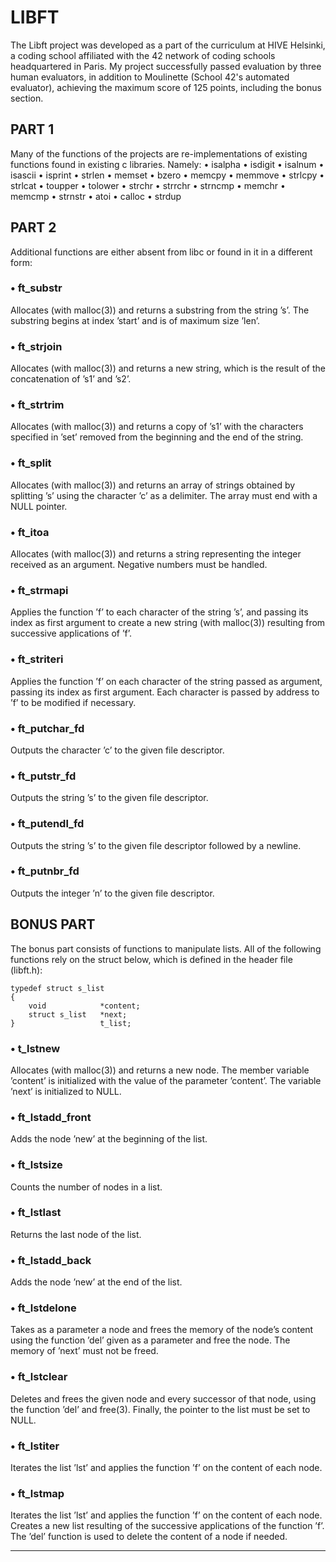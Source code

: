 # LIBFT

The Libft project was developed as a part of the curriculum at HIVE Helsinki, a coding school affiliated with the 42 network of coding schools headquartered in Paris.
My project successfully passed evaluation by three human evaluators, in addition to Moulinette (School 42's automated evaluator), achieving the maximum score of 125 points, including the bonus section.

## PART 1
Many of the functions of the projects are re-implementations of existing functions found in existing c libraries.  Namely:
• isalpha 
• isdigit 
• isalnum 
• isascii 
• isprint 
• strlen 
• memset 
• bzero
• memcpy 
• memmove 
• strlcpy 
• strlcat
• toupper 
• tolower 
• strchr 
• strrchr 
• strncmp 
• memchr 
• memcmp 
• strnstr 
• atoi
• calloc 
• strdup


## PART 2
Additional functions are either absent from libc or found in it in a different form:
### • ft_substrAllocates (with malloc(3)) and returns a substring
from the string ’s’.
The substring begins at index ’start’ and is of
maximum size ’len’.
### • ft_strjoinAllocates (with malloc(3)) and returns a new
string, which is the result of the concatenation
of ’s1’ and ’s2’.


### • ft_strtrimAllocates (with malloc(3)) and returns a copy of
’s1’ with the characters specified in ’set’ removed
from the beginning and the end of the string.### • ft_splitAllocates (with malloc(3)) and returns an array
of strings obtained by splitting ’s’ using the
character ’c’ as a delimiter.  The array must end
with a NULL pointer.### • ft_itoaAllocates (with malloc(3)) and returns a string
representing the integer received as an argument.
Negative numbers must be handled.


### • ft_strmapiApplies the function ’f’ to each character of the
string ’s’, and passing its index as first argument
to create a new string (with malloc(3)) resulting
from successive applications of ’f’.

### • ft_striteriApplies the function ’f’ on each character of
the string passed as argument, passing its index
as first argument.  Each character is passed by
address to ’f’ to be modified if necessary.### • ft_putchar_fdOutputs the character ’c’ to the given file
descriptor.


### • ft_putstr_fdOutputs the string ’s’ to the given file
descriptor.
### • ft_putendl_fd
Outputs the string ’s’ to the given file descriptor
followed by a newline.### • ft_putnbr_fdOutputs the integer ’n’ to the given file
descriptor.



## BONUS PART
The bonus part consists of functions to manipulate lists. All of the following functions rely on the struct below, which is defined in the header file (libft.h):

```
typedef struct s_list
{
	void			*content;
	struct s_list	*next;
}					t_list;
```

### • t_lstnewAllocates (with malloc(3)) and returns a new node.
The member variable ’content’ is initialized with
the value of the parameter ’content’.  The variable
’next’ is initialized to NULL.### • ft_lstadd_frontAdds the node ’new’ at the beginning of the list.### • ft_lstsizeCounts the number of nodes in a list.### • ft_lstlastReturns the last node of the list.


### • ft_lstadd_backAdds the node ’new’ at the end of the list.### • ft_lstdeloneTakes as a parameter a node and frees the memory of
the node’s content using the function ’del’ given
as a parameter and free the node.  The memory of
’next’ must not be freed.### • ft_lstclearDeletes and frees the given node and every
successor of that node, using the function ’del’
and free(3).
Finally, the pointer to the list must be set to
NULL.


### • ft_lstiterIterates the list ’lst’ and applies the function
’f’ on the content of each node.

### • ft_lstmapIterates the list ’lst’ and applies the function
’f’ on the content of each node.  Creates a new
list resulting of the successive applications of
the function ’f’.  The ’del’ function is used to
delete the content of a node if needed.

* * *